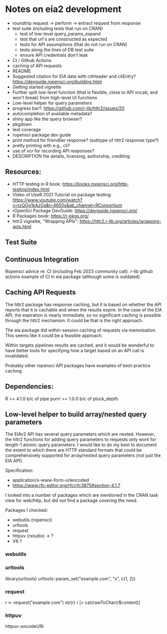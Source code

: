 
# Notes on eia2 development

- roundtrip request -> perform -> extract request from response
- test suite (including tests that run on CRAN)
  - test of low-level query_params_expand
  - test that url's are constructed as expected
  - tests for API assumptions (that do not run on CRAN)
  - tests along the lines of DB test suite
  - ensure API credentials don't leak
- CI / Github Actions
- caching of API requests
- README
- Suggested citation for EIA data with citHeader and citEntry? https://devguide.ropensci.org/building.html
- Getting started vignette
- Further split low-level function (that is flexible, close to API vocab, and won't break) from high-level UI functions
- Low-level helper for query parameters
- progress bar?: https://github.com/r-lib/httr2/issues/20
- autocompletion of available metadata?
- shiny app like the query browser?
- pkgdown
- test coverage
- ropensci package dev guide
- print method for friendlier response? (subtype of httr2 response type?)
- pretty printing with e.g., cli?
- use of vcr for recording API responses?
- DESCRIPTION file details, licensing, authorship, crediting



## Resources:

- HTTP testing in R book: https://books.ropensci.org/http-testing/index.html
- Video of UseR 2021 Tutorial on package testing: https://www.youtube.com/watch?v=tzQGg1kAzGs&t=4650s&ab_channel=RConsortium
- rOpenSci Package DevGuide: https://devguide.ropensci.org/
- R Packages book: https://r-pkgs.org/
- httr2 vignette, "Wrapping APIs": https://httr2.r-lib.org/articles/wrapping-apis.html


## Test Suite



## Continuous Integration

Ropensci advice re: CI (including Feb 2023 community call).
r-lib github actions
example of CI in eia package (although some is outdated)

## Caching API Requests

The httr2 package has response caching, but it is based on whether the API reports that it is cachable and when the results expire. In the case of the EIA API, the expiration is nearly immediate, so no significant caching is possible through the httr2 mechanism. It could be that is the right approach.

The eia package did within-session caching of requests via memoisation. This seems like it could be a feasible approach.

Within targets pipelines results are cached, and it would be wonderful to have better tools for specifying how a target based on an API call is invalidated.

Probably other ropensci API packages have examples of best-practice caching.

## Dependencies:

R >= 4.1.0 b/c of pipe
purrr >= 1.0.0 b/c of pluck_depth


## Low-level helper to build array/nested query parameters

The EIAv2 API has several query parameters which are nested. However, the httr2 functions for adding query parameters to requests only work for length-1 atomic query parameters. I would like to do my best to document the extent to which there are HTTP standard formats that could be comprehensively supported for array/nested query parameters (not just the EIA API).

Specification:
- application/x-www-form-urlencoded  
- https://www.rfc-editor.org/rfc/rfc3875#section-4.1.7  


I looked into a number of packages which are mentioned in the CRAN task view for web/http, but did not find a package covering the need.

Packages I checked: 
- webutils (ropensci)
- urltools
- request
- httpuv (rstudio) -> ?
- V8 ?

### webutils


### urltools

library(urltools)
urltools::param_set("example.com", "x", c(1, 2))

### request

r <- request("example.com")
str(r)
r |> cat(rawToChar(r$content))

### httpuv

httpuv::encodeURI






